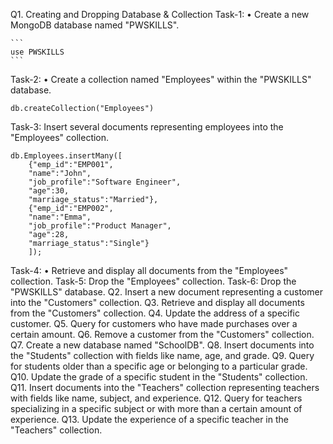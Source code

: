 Q1. Creating and Dropping Database & Collection
Task-1:
• Create a new MongoDB database named "PWSKILLS".

    ```
    use PWSKILLS
    ```

Task-2:
• Create a collection named "Employees" within the "PWSKILLS" database.

```
db.createCollection("Employees")
```

Task-3:
Insert several documents representing employees into the "Employees" collection.

```
db.Employees.insertMany([
    {"emp_id":"EMP001",
    "name":"John",
    "job_profile":"Software Engineer",
    "age":30,
    "marriage_status":"Married"},
    {"emp_id":"EMP002",
    "name":"Emma",
    "job_profile":"Product Manager",
    "age":28,
    "marriage_status":"Single"}
    ]);
```

Task-4:
• Retrieve and display all documents from the "Employees" collection.
Task-5:
Drop the "Employees" collection.
Task-6:
Drop the "PWSKILLS" database.
Q2. Insert a new document representing a customer into the "Customers" collection.
Q3. Retrieve and display all documents from the "Customers" collection.
Q4. Update the address of a specific customer.
Q5. Query for customers who have made purchases over a certain amount.
Q6. Remove a customer from the "Customers" collection.
Q7. Create a new database named "SchoolDB".
Q8. Insert documents into the "Students" collection with fields like name, age, and grade.
Q9. Query for students older than a specific age or belonging to a particular grade.
Q10. Update the grade of a specific student in the "Students" collection.
Q11. Insert documents into the "Teachers" collection representing teachers with fields like name, subject, and
experience.
Q12. Query for teachers specializing in a specific subject or with more than a certain amount of experience.
Q13. Update the experience of a specific teacher in the "Teachers" collection.
